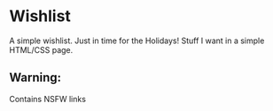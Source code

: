 # Wishlist
A simple wishlist. Just in time for the Holidays!
Stuff I want in a simple HTML/CSS page.

## Warning:
Contains NSFW links
